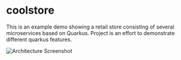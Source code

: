 # coolstore
This is an example demo showing a retail store consisting of several microservices based on Quarkus. Project is an effort to demonstrate different quarkus features.

![Architecture Screenshot](https://raw.githubusercontent.com/jbossdemocentral/coolstore-microservice/stable-ocp-3.11/docs/images/store.png "CoolStore Online Shop")

